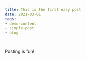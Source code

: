 ```yaml
---
title: This is the first easy post
date: 2021-03-01
tags:
- demo-content
- simple-post
- blog

---
```

Posting is fun!